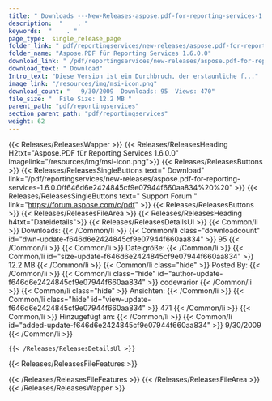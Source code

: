 ```yaml
---
title: " Downloads ---New-Releases-aspose.pdf-for-reporting-services-1.6.0.0 . "
description:  "    . " 
keywords:  "    . " 
page_type:  single_release_page
folder_link: " pdf/reportingservices/new-releases/aspose.pdf-for-reporting-services-1.6.0.0/"
folder_name: "Aspose.PDF für Reporting Services 1.6.0.0"
download_link: " /pdf/reportingservices/new-releases/aspose.pdf-for-reporting-services-1.6.0.0/f646d6e2424845cf9e07944f660aa834"
download_text: " Download"
Intro_text: "Diese Version ist ein Durchbruch, der erstaunliche f..."
image_link: "/resources/img/msi-icon.png"
download_count: "   9/30/2009  Downloads: 95  Views: 470"
file_size: "  File Size: 12.2 MB "
parent_path: "pdf/reportingservices"
section_parent_path: "pdf/reportingservices"
weight: 62
---
```


{{< Releases/ReleasesWapper >}}
  {{< Releases/ReleasesHeading H2txt="Aspose.PDF für Reporting Services 1.6.0.0" imagelink="/resources/img/msi-icon.png">}}
  {{< Releases/ReleasesButtons >}}
    {{< Releases/ReleasesSingleButtons text=" Download" link="/pdf/reportingservices/new-releases/aspose.pdf-for-reporting-services-1.6.0.0/f646d6e2424845cf9e07944f660aa834%20%20" >}}
    {{< Releases/ReleasesSingleButtons text=" Support Forum " link="https://forum.aspose.com/c/pdf" >}}
  {{< Releases/ReleasesButtons >}}
  {{< Releases/ReleasesFileArea >}}
    {{< Releases/ReleasesHeading h4txt="Dateidetails">}}
    {{< Releases/ReleasesDetailsUl >}}
            {{< Common/li >}} Downloads: {{< /Common/li >}}
      {{< Common/li class="downloadcount" id="dwn-update-f646d6e2424845cf9e07944f660aa834" >}} 95 {{< /Common/li >}}
      {{< Common/li >}} Dateigröße: {{< /Common/li >}}
      {{< Common/li id="size-update-f646d6e2424845cf9e07944f660aa834" >}} 12.2 MB {{< /Common/li >}} 
      {{< Common/li  class="hide" >}} Posted By: {{< /Common/li >}} 
      {{< Common/li class="hide" id="author-update-f646d6e2424845cf9e07944f660aa834" >}} codewarior {{< /Common/li >}}
      {{< Common/li class="hide" >}} Ansichten: {{< /Common/li >}}
      {{< Common/li class="hide" id="view-update-f646d6e2424845cf9e07944f660aa834" >}} 471 {{< /Common/li >}}
      {{< Common/li >}} Hinzugefügt am: {{< /Common/li >}}
      {{< Common/li id="added-update-f646d6e2424845cf9e07944f660aa834" >}} 9/30/2009 {{< /Common/li >}} 

    {{< /Releases/ReleasesDetailsUl >}}

  {{< Releases/ReleasesFileFeatures >}}
      
  {{< /Releases/ReleasesFileFeatures >}}
 {{< /Releases/ReleasesFileArea >}}
{{< /Releases/ReleasesWapper >}}



